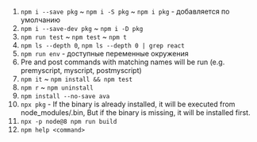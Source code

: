 1. `npm i --save pkg` ~ `npm i -S pkg` ~ `npm i pkg` - добавляется по умолчанию
1. `npm i --save-dev pkg` ~ `npm i -D pkg`
1. `npm run test` ~ `npm test` ~ `npm t`
1. `npm ls --depth 0`, `npm ls --depth 0 | grep react`
1. `npm run env` - доступные переменные окружения
1. Pre and post commands with matching names will be run (e.g. premyscript, myscript, postmyscript)
1. `npm it` ~ `npm install && npm test`
1. `npm r` ~ `npm uninstall`
1. `npm install --no-save ava`
1. `npx pkg` - If the binary is already installed, it will be executed from node_modules/.bin, But if the binary is missing, it will be installed first.
1. `npx -p node@8 npm run build`
1. `npm help <command>`